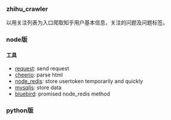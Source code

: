 ### zhihu_crawler
以用关注列表为入口爬取知乎用户基本信息，关注的问题及问题标签。

### node版
#### 工具
- [request](https://github.com/request/request): send request
- [cheerio](https://github.com/cheeriojs/cheerio): parse html
- [node_redis](https://github.com/NodeRedis/node_redis): store usertoken temporarily and quickly
- [mysqljs](https://github.com/mysqljs/mysql): store data
- [bluebird](http://bluebirdjs.com/docs/getting-started.html): promised node_redis method


### python版
